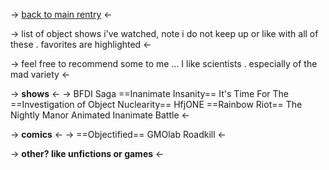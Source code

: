 -> [back to main rentry](gellycupcake200) <-

-> list of object shows i've watched, note i do not keep up or like with all of these . favorites are highlighted <-

-> feel free to recommend some to me ... I like scientists . especially of the mad variety <-

-> **shows** <-
-> BFDI Saga
==Inanimate Insanity==
It's Time For The 
==Investigation of Object Nuclearity==
HfjONE
==Rainbow Riot== 
The Nightly Manor
Animated Inanimate Battle
 <- 

-> **comics** <-
-> ==Objectified==
GMOlab 
Roadkill <-

-> **other? like unfictions or games** <-